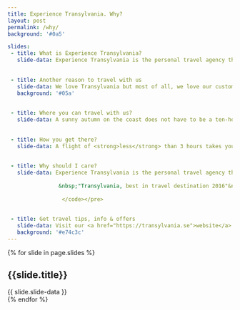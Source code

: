 ```yaml
---
title: Experience Transylvania. Why?
layout: post
permalink: /why/
background: '#0a5'

slides:
 - title: What is Experience Transylvania?
   slide-data: Experience Transylvania is the personal travel agency that takes you to the heart of Europe's perhaps most mysterious area. We create group trips and tailor made trips to Transylvania.
   
    
 - title: Another reason to travel with us    
   slide-data: We love Transylvania but most of all, we love our customers. We want to create amazing experiences for each of you who want to travel with us. A taste of our travels comes with this film. Feel free to take a trip to see that the reality is even nicer than the pictures!
   background: '#05a'
   
   
 - title: Where you can travel with us?
   slide-data: A sunny autumn on the coast does not have to be a ten-hour flight away. Nice bathing weather, cozy and affordable hotels, exciting waves and soft bright sandy beaches are closer than you think.
   
   
 - title: How you get there?
   slide-data: A flight of <strong>less</strong> than 3 hours takes you to Bucharest, where the adventure of hot salty Black Sea begins.
   
   
 - title: Why should I care?
   slide-data: Experience Transylvania is the personal travel agency that takes you to the heart of Europe's perhaps most mysterious area. With us you get the real Experience!<pre><code>
       
                &nbsp;"Transylvania, best in travel destination 2016"&nbsp; - Lonely Planet
                
                 </code></pre>   
   
   
 - title: Get travel tips, info & offers 
   slide-data: Visit our <a href="https://transylvania.se">website</a>. And subscribe to our <a href="https://www.instagram.com/xtransylvaniax/">instagram</a> account.
   background: '#e74c3c'
---
```


{% for slide in page.slides %}                 
<section data-background="{% if slide.image %}{{slide.image}}{% elsif slide.background %}{{slide.background}}{% else %}{{page.background}}{% endif %}">
        <h1>{{slide.title}}</h1>{{ slide.slide-data }}

</section>               
{% endfor %}
    

